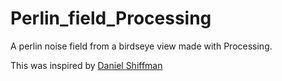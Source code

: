 # Perlin_field_Processing
A perlin noise field from a birdseye view made with Processing.

This was inspired by <a href="https://github.com/shiffman" target="_blank">Daniel Shiffman</a>
